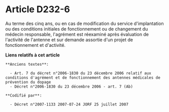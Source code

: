 # Article D232-6

Au terme des cinq ans, ou en cas de modification du service d'implantation ou des conditions initiales de fonctionnement ou
de changement du médecin responsable, l'agrément est réexaminé après évaluation de l'activité de l'antenne et sur demande
assortie d'un projet de fonctionnement et d'activité.

**Liens relatifs à cet article**

	**Anciens textes**:

	  - Art. 7 du décret n°2006-1830 du 23 décembre 2006 relatif aux conditions d'agrément et de fonctionnement des antennes médicales de prévention du dopage
	  - Décret n°2006-1830 du 23 décembre 2006 - art. 7 (Ab)

	**Codifié par**:

	  - Décret n°2007-1133 2007-07-24 JORF 25 juillet 2007

